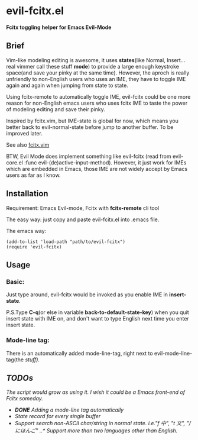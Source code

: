 # evil-fcitx.el
**Fcitx toggling helper for Emacs Evil-Mode**

## Brief

Vim-like modeling editing is awesome, it uses __states__(like Normal, Insert... real vimmer call these stuff __mode__) to provide a large enough keystroke space(and save your pinky at the same time). However, the aproch is really unfriendly to non-English users who uses an IME, they have to toggle IME again and again when jumping from state to state.

Using fcitx-remote to automatically toggle IME, evil-fcitx could be one more reason for non-English emacs users who uses fcitx IME to taste the power of modeling editing and save their pinky.

Inspired by fcitx.vim, but IME-state is global for now, which means you better back to evil-normal-state before jump to another buffer. To be improved later.

See also [fcitx.vim](http://www.vim.org/scripts/script.php?script_id=3764)

BTW, Evil Mode does implement something like evil-fcitx (read from evil-core.el :func evil-(de)active-input-method). However, it just work for IMEs which are embedded in Emacs, those IME are not widely accept by Emacs users as far as I know.

## Installation

Requirement: Emacs Evil-mode, Fcitx with __fcitx-remote__ cli tool

The easy way: just copy and paste evil-fcitx.el into .emacs file.

The emacs way: 
~~~
(add-to-list 'load-path "path/to/evil-fcitx")
(require 'evil-fcitx)
~~~

## Usage

### Basic:

Just type around, evil-fcitx would be invoked as you enable IME in __insert-state__.

P.S.Type __C-q__(or else in variable __back-to-default-state-key__) when you quit insert state with IME on, and don't want to type English next time you enter insert state.

### Mode-line tag:

There is an automatically added mode-line-tag, right next to evil-mode-line-tag(the <N> <I> stuff).

## TODOs

The script would grow as using it. I wish it could be a Emacs front-end of Fcitx someday.

* __DONE__ Adding a mode-line tag automatically
* State record for every single buffer
* Support search non-ASCII char/string in normal state. i.e."f 中", "t 文", "/ にほんご"
..* Support more than two languages other than English.
